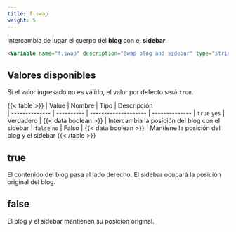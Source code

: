 ```yaml
---
title: f.swap
weight: 5
---
```


Intercambia de lugar el cuerpo del **blog** con el **sidebar**.

```html
<Variable name="f.swap" description="Swap blog and sidebar" type="string" value="false"/>
```

## Valores disponibles

Si el valor ingresado no es válido, el valor por defecto será `true`.

{{< table >}}
| Value          | Nombre     | Tipo                 | Descripción   
| -------------- | ---------- | -------------------- | --------------
| `true` `yes`   | Verdadero  | {{< data boolean >}} | Intercambia la posición del blog con el sidebar
| `false` `no`   | Falso      | {{< data boolean >}} | Mantiene la posición del blog y el sidebar
{{< /table >}}


## true

El contenido del blog pasa al lado derecho. El sidebar ocupará la posición original del blog.

## false

El blog y el sidebar mantienen su posición original.
